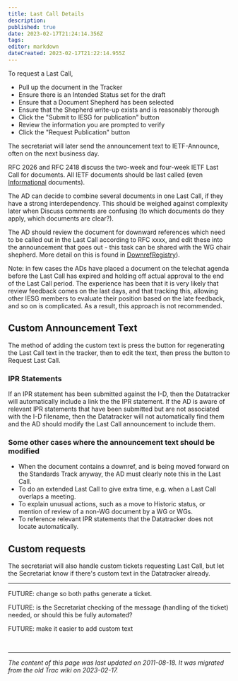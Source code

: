 ```yaml
---
title: Last Call Details
description: 
published: true
date: 2023-02-17T21:24:14.356Z
tags: 
editor: markdown
dateCreated: 2023-02-17T21:22:14.955Z
---
```


To request a Last Call,

 -   Pull up the document in the Tracker
 -   Ensure there is an Intended Status set for the draft
 -   Ensure that a Document Shepherd has been selected
 -   Ensure that the Shepherd write-up exists and is reasonably thorough
 -   Click the "Submit to IESG for publication" button
 -   Review the information you are prompted to verify
 -   Click the "Request Publication" button

The secretariat will later send the announcement text to IETF-Announce, often on the next business day.

RFC 2026 and RFC 2418 discuss the two-week and four-week IETF Last Call for documents. All IETF documents should be last called (even [Informational](/group/iesg/LastCallInformational) documents).

   The AD can decide to combine several documents in one Last Call, if they have a strong interdependency. This should be weighed against complexity later when Discuss comments are confusing (to which documents do they apply, which documents are clear?).

   The AD should review the document for downward references which need to be called out in the Last Call according to RFC xxxx, and edit these into the announcement that goes out - this task can be shared with the WG chair shepherd. More detail on this is found in [DownrefRegistry](/group/iesg/downrefregistryobsolete)).

   Note: in few cases the ADs have placed a document on the telechat agenda before the Last Call has expired and holding off actual approval to the end of the Last Call period. The experience has been that it is very likely that review feedback comes on the last days, and that tracking this, allowing other IESG members to evaluate their position based on the late feedback, and so on is complicated. As a result, this approach is not recommended.

## Custom Announcement Text

The method of adding the custom text is press the button for regenerating the Last Call text in the tracker, then to edit the text, then press the button to Request Last Call.
### IPR Statements

If an IPR statement has been submitted against the I-D, then the Datatracker will automatically include a link the the IPR statement. If the AD is aware of relevant IPR statements that have been submitted but are not associated with the I-D filename, then the Datatracker will not automatically find them and the AD should modify the Last Call announcement to include them.
### Some other cases where the announcement text should be modified

   - When the document contains a downref, and is being moved forward on the Standards Track anyway, the AD must clearly note this in the Last Call.
  -  To do an extended Last Call to give extra time, e.g. when a Last Call overlaps a meeting.
  -  To explain unusual actions, such as a move to Historic status, or mention of review of a non-WG document by a WG or WGs.
  -  To reference relevant IPR statements that the Datatracker does not locate automatically. 

## Custom requests

The secretariat will also handle custom tickets requesting Last Call, but let the Secretariat know if there's custom text in the Datatracker already.

---

FUTURE: change so both paths generate a ticket.

FUTURE: is the Secretariat checking of the message (handling of the ticket) needed, or should this be fully automated?

FUTURE: make it easier to add custom text

&nbsp;
&nbsp;
&nbsp;

---

*The content of this page was last updated on 2011-08-18. It was migrated from the old Trac wiki on 2023-02-17.*